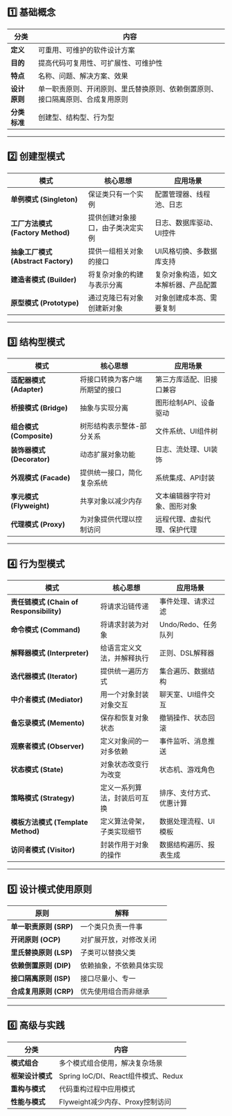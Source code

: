 ## 1️⃣ 基础概念

|分类|内容|
|---|---|
|**定义**|可重用、可维护的软件设计方案|
|**目的**|提高代码可复用性、可扩展性、可维护性|
|**特点**|名称、问题、解决方案、效果|
|**设计原则**|单一职责原则、开闭原则、里氏替换原则、依赖倒置原则、接口隔离原则、合成复用原则|
|**分类标准**|创建型、结构型、行为型|

---

## 2️⃣ 创建型模式

|模式|核心思想|应用场景|
|---|---|---|
|**单例模式 (Singleton)**|保证类只有一个实例|配置管理器、线程池、日志|
|**工厂方法模式 (Factory Method)**|提供创建对象接口，由子类决定实例|日志、数据库驱动、UI控件|
|**抽象工厂模式 (Abstract Factory)**|提供一组相关对象的接口|UI风格切换、多数据库支持|
|**建造者模式 (Builder)**|将复杂对象的构建与表示分离|复杂对象构造，如文本解析器、产品配置|
|**原型模式 (Prototype)**|通过克隆已有对象创建新对象|对象创建成本高、需要复制|

---

## 3️⃣ 结构型模式

|模式|核心思想|应用场景|
|---|---|---|
|**适配器模式 (Adapter)**|将接口转换为客户端所期望的接口|第三方库适配、旧接口兼容|
|**桥接模式 (Bridge)**|抽象与实现分离|图形绘制API、设备驱动|
|**组合模式 (Composite)**|树形结构表示整体-部分关系|文件系统、UI组件树|
|**装饰器模式 (Decorator)**|动态扩展对象功能|日志、流处理、UI装饰|
|**外观模式 (Facade)**|提供统一接口，简化复杂系统|系统集成、API封装|
|**享元模式 (Flyweight)**|共享对象以减少内存|文本编辑器字符对象、图形对象|
|**代理模式 (Proxy)**|为对象提供代理以控制访问|远程代理、虚拟代理、保护代理|

---

## 4️⃣ 行为型模式

|模式|核心思想|应用场景|
|---|---|---|
|**责任链模式 (Chain of Responsibility)**|将请求沿链传递|事件处理、请求过滤|
|**命令模式 (Command)**|将请求封装为对象|Undo/Redo、任务队列|
|**解释器模式 (Interpreter)**|给语言定义文法，并解释执行|正则、DSL解释器|
|**迭代器模式 (Iterator)**|提供统一遍历方式|集合遍历、数据结构|
|**中介者模式 (Mediator)**|用一个对象封装对象交互|聊天室、UI组件交互|
|**备忘录模式 (Memento)**|保存和恢复对象状态|撤销操作、状态回滚|
|**观察者模式 (Observer)**|定义对象间的一对多依赖|事件监听、消息推送|
|**状态模式 (State)**|对象状态改变行为改变|状态机、游戏角色|
|**策略模式 (Strategy)**|定义一系列算法，封装后可互换|排序、支付方式、优惠计算|
|**模板方法模式 (Template Method)**|定义算法骨架，子类实现细节|数据处理流程、UI模板|
|**访问者模式 (Visitor)**|封装作用于对象的操作|数据结构遍历、报表生成|

---

## 5️⃣ 设计模式使用原则

|原则|解释|
|---|---|
|**单一职责原则 (SRP)**|一个类只负责一件事|
|**开闭原则 (OCP)**|对扩展开放，对修改关闭|
|**里氏替换原则 (LSP)**|子类可以替换父类|
|**依赖倒置原则 (DIP)**|依赖抽象，不依赖具体实现|
|**接口隔离原则 (ISP)**|接口尽量小、专一|
|**合成复用原则 (CRP)**|优先使用组合而非继承|

---

## 6️⃣ 高级与实践

|分类|内容|
|---|---|
|**模式组合**|多个模式组合使用，解决复杂场景|
|**框架设计模式**|Spring IoC/DI、React组件模式、Redux|
|**重构与模式**|代码重构过程中应用模式|
|**性能与模式**|Flyweight减少内存、Proxy控制访问|